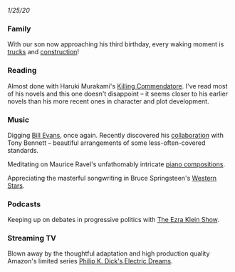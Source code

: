 *1/25/20*

### Family

With our son now approaching his third birthday, every waking moment is [trucks](https://www.youtube.com/user/twentytrucks) and [construction](https://www.youtube.com/watch?v=LI-GA-tkajI)!


### Reading

Almost done with Haruki Murakami's [Killing Commendatore](http://www.harukimurakami.com/book/killing-commendatore-2). I've read most of his novels and this one doesn't disappoint – it seems closer to his earlier novels than his more recent ones in character and plot development.


### Music

Digging [Bill Evans](https://open.spotify.com/album/2zSAVheEFBPMuUozd6C9gt), once again. Recently discovered his [collaboration](https://open.spotify.com/album/7oviEOBGFIC09QpiWRnyFF) with Tony Bennett – beautiful arrangements of some less-often-covered standards.

Meditating on Maurice Ravel's unfathomably intricate [piano compositions](https://open.spotify.com/album/66ZlwcSXFuzedj7X18rCLI).

Appreciating the masterful songwriting in Bruce Springsteen's [Western Stars](https://open.spotify.com/album/6BhqPpIgY83rqoZ2L78Lte).


### Podcasts

Keeping up on debates in progressive politics with [The Ezra Klein Show](https://www.vox.com/ezra-klein-show-podcast). 


### Streaming TV

Blown away by the thoughtful adaptation and high production quality Amazon's limited series [Philip K. Dick's Electric Dreams](https://www.amazon.com/Philip-K-Dicks-Electric-Dreams/dp/B075NTXMN9).
